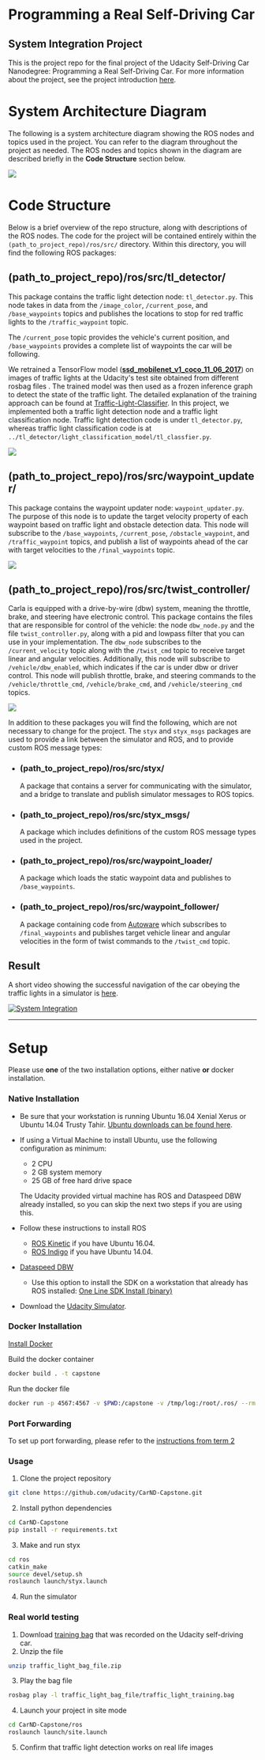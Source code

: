 # Programming a Real Self-Driving Car
## System Integration Project
This is the project repo for the final project of the Udacity Self-Driving Car Nanodegree: Programming a Real Self-Driving Car. For more information about the project, see the project introduction [here](https://classroom.udacity.com/nanodegrees/nd013/parts/6047fe34-d93c-4f50-8336-b70ef10cb4b2/modules/e1a23b06-329a-4684-a717-ad476f0d8dff/lessons/462c933d-9f24-42d3-8bdc-a08a5fc866e4/concepts/5ab4b122-83e6-436d-850f-9f4d26627fd9).

# System Architecture Diagram

The following is a system architecture diagram showing the ROS nodes and topics used in the project. You can refer to the diagram throughout the project as needed. The ROS nodes and topics shown in the diagram are described briefly in the  **Code Structure**  section below.

[](https://classroom.udacity.com/nanodegrees/nd013/parts/6047fe34-d93c-4f50-8336-b70ef10cb4b2/modules/e1a23b06-329a-4684-a717-ad476f0d8dff/lessons/462c933d-9f24-42d3-8bdc-a08a5fc866e4/concepts/455f33f0-2c2d-489d-9ab2-201698fbf21a#)

![](https://d17h27t6h515a5.cloudfront.net/topher/2017/September/59b6d115_final-project-ros-graph-v2/final-project-ros-graph-v2.png)

# Code Structure

Below is a brief overview of the repo structure, along with descriptions of the ROS nodes. The code for the project will be contained entirely within the  `(path_to_project_repo)/ros/src/`  directory. Within this directory, you will find the following ROS packages:

## (path_to_project_repo)/ros/src/tl_detector/

This package contains the traffic light detection node:  `tl_detector.py`. This node takes in data from the  `/image_color`,  `/current_pose`, and  `/base_waypoints`  topics and publishes the locations to stop for red traffic lights to the  `/traffic_waypoint`  topic.

The  `/current_pose`  topic provides the vehicle's current position, and  `/base_waypoints`  provides a complete list of waypoints the car will be following.

We retrained a TensorFlow model (**[ssd_mobilenet_v1_coco_11_06_2017](http://download.tensorflow.org/models/object_detection/ssd_mobilenet_v1_coco_11_06_2017.tar.gz)**) on images of traffic lights at the Udacity's test site obtained from different rosbag files . The trained model was then used as a frozen inference graph to detect the state of the traffic light. The detailed explanation of the training approach can be found at [Traffic-Light-Classifier](https://github.com/praveenbandaru/Traffic-Light-Classifier). In this project, we implemented both a traffic light detection node and a traffic light classification node. Traffic light detection code is under  `tl_detector.py`, whereas traffic light classification code is at  `../tl_detector/light_classification_model/tl_classfier.py`.

[](https://classroom.udacity.com/nanodegrees/nd013/parts/6047fe34-d93c-4f50-8336-b70ef10cb4b2/modules/e1a23b06-329a-4684-a717-ad476f0d8dff/lessons/462c933d-9f24-42d3-8bdc-a08a5fc866e4/concepts/455f33f0-2c2d-489d-9ab2-201698fbf21a#)

![](https://d17h27t6h515a5.cloudfront.net/topher/2017/September/59b6d189_tl-detector-ros-graph/tl-detector-ros-graph.png)

## (path_to_project_repo)/ros/src/waypoint_updater/

This package contains the waypoint updater node:  `waypoint_updater.py`. The purpose of this node is to update the target velocity property of each waypoint based on traffic light and obstacle detection data. This node will subscribe to the  `/base_waypoints`,  `/current_pose`,  `/obstacle_waypoint`, and  `/traffic_waypoint`  topics, and publish a list of waypoints ahead of the car with target velocities to the  `/final_waypoints`  topic.

[](https://classroom.udacity.com/nanodegrees/nd013/parts/6047fe34-d93c-4f50-8336-b70ef10cb4b2/modules/e1a23b06-329a-4684-a717-ad476f0d8dff/lessons/462c933d-9f24-42d3-8bdc-a08a5fc866e4/concepts/455f33f0-2c2d-489d-9ab2-201698fbf21a#)

![](https://d17h27t6h515a5.cloudfront.net/topher/2017/August/598d31bf_waypoint-updater-ros-graph/waypoint-updater-ros-graph.png)

## (path_to_project_repo)/ros/src/twist_controller/

Carla is equipped with a drive-by-wire (dbw) system, meaning the throttle, brake, and steering have electronic control. This package contains the files that are responsible for control of the vehicle: the node  `dbw_node.py`  and the file  `twist_controller.py`, along with a pid and lowpass filter that you can use in your implementation. The  `dbw_node`  subscribes to the  `/current_velocity`  topic along with the  `/twist_cmd`  topic to receive target linear and angular velocities. Additionally, this node will subscribe to  `/vehicle/dbw_enabled`, which indicates if the car is under dbw or driver control. This node will publish throttle, brake, and steering commands to the  `/vehicle/throttle_cmd`,  `/vehicle/brake_cmd`, and  `/vehicle/steering_cmd`  topics.

[](https://classroom.udacity.com/nanodegrees/nd013/parts/6047fe34-d93c-4f50-8336-b70ef10cb4b2/modules/e1a23b06-329a-4684-a717-ad476f0d8dff/lessons/462c933d-9f24-42d3-8bdc-a08a5fc866e4/concepts/455f33f0-2c2d-489d-9ab2-201698fbf21a#)

![](https://d17h27t6h515a5.cloudfront.net/topher/2017/August/598d32e7_dbw-node-ros-graph/dbw-node-ros-graph.png)

In addition to these packages you will find the following, which are not necessary to change for the project. The  `styx`  and  `styx_msgs`  packages are used to provide a link between the simulator and ROS, and to provide custom ROS message types:

-   ### (path_to_project_repo)/ros/src/styx/
    
    A package that contains a server for communicating with the simulator, and a bridge to translate and publish simulator messages to ROS topics.
-   ### (path_to_project_repo)/ros/src/styx_msgs/
    
    A package which includes definitions of the custom ROS message types used in the project.
-   ### (path_to_project_repo)/ros/src/waypoint_loader/
    
    A package which loads the static waypoint data and publishes to  `/base_waypoints`.
-   ### (path_to_project_repo)/ros/src/waypoint_follower/
    
    A package containing code from  [Autoware](https://github.com/CPFL/Autoware)  which subscribes to  `/final_waypoints`  and publishes target vehicle linear and angular velocities in the form of twist commands to the  `/twist_cmd`  topic.

## Result

A short video showing the successful navigation of the car obeying the traffic lights in a simulator is [here](https://www.youtube.com/watch?v=ZRaw4B1urQs&list=PL0-S7MOKfBRQ-JmaZ36G4laB8KGmIXlYL&index=14).

[![System Integration](https://img.youtube.com/vi/ZRaw4B1urQs/0.jpg)](https://www.youtube.com/watch?v=ZRaw4B1urQs&list=PL0-S7MOKfBRQ-JmaZ36G4laB8KGmIXlYL&index=14)

---
# Setup

Please use **one** of the two installation options, either native **or** docker installation.

### Native Installation

* Be sure that your workstation is running Ubuntu 16.04 Xenial Xerus or Ubuntu 14.04 Trusty Tahir. [Ubuntu downloads can be found here](https://www.ubuntu.com/download/desktop).
* If using a Virtual Machine to install Ubuntu, use the following configuration as minimum:
  * 2 CPU
  * 2 GB system memory
  * 25 GB of free hard drive space

  The Udacity provided virtual machine has ROS and Dataspeed DBW already installed, so you can skip the next two steps if you are using this.

* Follow these instructions to install ROS
  * [ROS Kinetic](http://wiki.ros.org/kinetic/Installation/Ubuntu) if you have Ubuntu 16.04.
  * [ROS Indigo](http://wiki.ros.org/indigo/Installation/Ubuntu) if you have Ubuntu 14.04.
* [Dataspeed DBW](https://bitbucket.org/DataspeedInc/dbw_mkz_ros)
  * Use this option to install the SDK on a workstation that already has ROS installed: [One Line SDK Install (binary)](https://bitbucket.org/DataspeedInc/dbw_mkz_ros/src/81e63fcc335d7b64139d7482017d6a97b405e250/ROS_SETUP.md?fileviewer=file-view-default)
* Download the [Udacity Simulator](https://github.com/udacity/CarND-Capstone/releases).

### Docker Installation
[Install Docker](https://docs.docker.com/engine/installation/)

Build the docker container
```bash
docker build . -t capstone
```

Run the docker file
```bash
docker run -p 4567:4567 -v $PWD:/capstone -v /tmp/log:/root/.ros/ --rm -it capstone
```

### Port Forwarding
To set up port forwarding, please refer to the [instructions from term 2](https://classroom.udacity.com/nanodegrees/nd013/parts/40f38239-66b6-46ec-ae68-03afd8a601c8/modules/0949fca6-b379-42af-a919-ee50aa304e6a/lessons/f758c44c-5e40-4e01-93b5-1a82aa4e044f/concepts/16cf4a78-4fc7-49e1-8621-3450ca938b77)

### Usage

1. Clone the project repository
```bash
git clone https://github.com/udacity/CarND-Capstone.git
```

2. Install python dependencies
```bash
cd CarND-Capstone
pip install -r requirements.txt
```
3. Make and run styx
```bash
cd ros
catkin_make
source devel/setup.sh
roslaunch launch/styx.launch
```
4. Run the simulator

### Real world testing
1. Download [training bag](https://s3-us-west-1.amazonaws.com/udacity-selfdrivingcar/traffic_light_bag_file.zip) that was recorded on the Udacity self-driving car.
2. Unzip the file
```bash
unzip traffic_light_bag_file.zip
```
3. Play the bag file
```bash
rosbag play -l traffic_light_bag_file/traffic_light_training.bag
```
4. Launch your project in site mode
```bash
cd CarND-Capstone/ros
roslaunch launch/site.launch
```
5. Confirm that traffic light detection works on real life images
